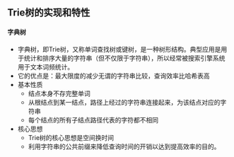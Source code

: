 ## Trie树的实现和特性

#### 字典树

- 字典树，即Trie树，又称单词查找树或键树，是一种树形结构。典型应用是用于统计和排序大量的字符串（但不仅限于字符串），所以经常被搜索引擎系统用于文本词频统计。
- 它的优点是：最大限度的减少无谓的字符串比较，查询效率比哈希表高
- 基本性质
    * 结点本身不存完整单词
    * 从根结点到某一结点，路径上经过的字符串连接起来，为该结点对应的字符串
    * 每个结点的所有子结点路径代表的字符都不相同
- 核心思想
    * Trie树的核心思想是空间换时间
    * 利用字符串的公共前缀来降低查询时间的开销以达到提高效率的目的。
